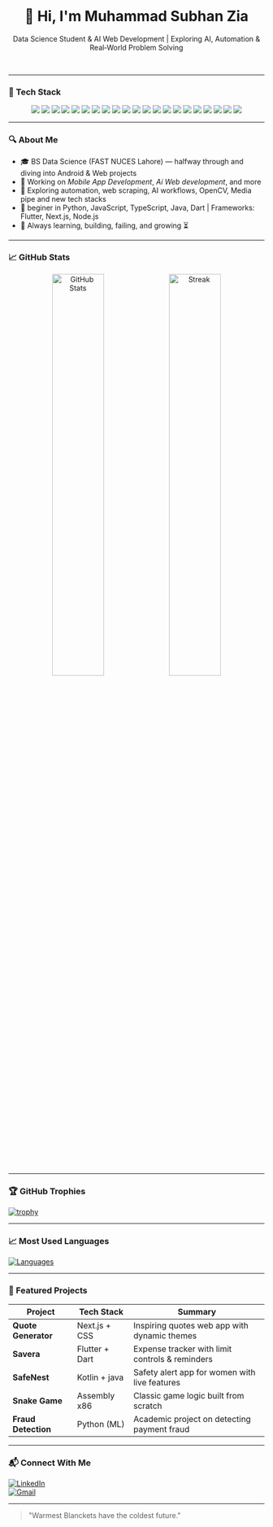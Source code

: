 <!-- Profile README - Visible on your GitHub Profile -->
<br>
<h1 align="center">👋 Hi, I'm Muhammad Subhan Zia</h1>
<p align="center">Data Science Student & AI Web Development | Exploring AI, Automation & Real‑World Problem Solving</p>
<br>

---

### 🧰 Tech Stack
<p align="center">
  <img src="https://img.shields.io/badge/Python-3776AB?style=for-the-badge&logo=python&logoColor=white"/>
  <img src="https://img.shields.io/badge/Dart-0175C2?style=for-the-badge&logo=dart&logoColor=white"/>
  <img src="https://img.shields.io/badge/Java-007396?style=for-the-badge&logo=java&logoColor=white"/>
  <img src="https://img.shields.io/badge/C++-00599C?style=for-the-badge&logo=c%2B%2B&logoColor=white"/>
  <img src="https://img.shields.io/badge/C%23-239120?style=for-the-badge&logo=c-sharp&logoColor=white"/>
  <img src="https://img.shields.io/badge/Kotlin-7F52FF?style=for-the-badge&logo=kotlin&logoColor=white"/>
  <img src="https://img.shields.io/badge/TypeScript-007ACC?style=for-the-badge&logo=typescript&logoColor=white"/>
  <img src="https://img.shields.io/badge/Flutter-02569B?style=for-the-badge&logo=flutter&logoColor=white"/>
  <img src="https://img.shields.io/badge/Next.js-000000?style=for-the-badge&logo=next.js&logoColor=white"/>
  <img src="https://img.shields.io/badge/Node.js-339933?style=for-the-badge&logo=node.js&logoColor=white"/>
  <img src="https://img.shields.io/badge/Firebase-FFCA28?style=for-the-badge&logo=firebase&logoColor=black"/>
  <img src="https://img.shields.io/badge/PostgreSQL-4169E1?style=for-the-badge&logo=postgresql&logoColor=white"/>
  <img src="https://img.shields.io/badge/MongoDB-47A248?style=for-the-badge&logo=mongodb&logoColor=white"/>
  <img src="https://img.shields.io/badge/Git-F05032?style=for-the-badge&logo=git&logoColor=white"/>
  <img src="https://img.shields.io/badge/GitHub-181717?style=for-the-badge&logo=github&logoColor=white"/>
  <img src="https://img.shields.io/badge/VS Code-007ACC?style=for-the-badge&logo=visual-studio-code&logoColor=white"/>
  <img src="https://img.shields.io/badge/Figma-F24E1E?style=for-the-badge&logo=figma&logoColor=white"/>
  <img src="https://img.shields.io/badge/n8n-EF7B37?style=for-the-badge&logo=n8n&logoColor=white"/>
  <img src="https://img.shields.io/badge/Vercel-000000?style=for-the-badge&logo=vercel&logoColor=white"/>
  <img src="https://img.shields.io/badge/CI/CD-292929?style=for-the-badge&logo=github-actions&logoColor=white"/>
  <img src="https://img.shields.io/badge/ShadCN-%236f42c1?style=for-the-badge&logo=tailwind-css&logoColor=white"/>
</p>

---

### 🔍 About Me
- 🎓 BS Data Science (FAST NUCES Lahore) — halfway through and diving into Android & Web projects  
- 📱 Working on *Mobile App Development*, *Ai Web development*, and more    
- 🤖 Exploring automation, web scraping, AI workflows, OpenCV, Media pipe and new tech stacks
- 💬 beginer in Python, JavaScript, TypeScript, Java, Dart | Frameworks: Flutter, Next.js, Node.js  
- 🌱 Always learning, building, failing, and growing ⏳  

---

### 📈 GitHub Stats
<p align="center">
  <img src="https://github-readme-stats.vercel.app/api?username=MuhammadSubhanZia&show_icons=true&theme=tokyonight" width="45%" alt="GitHub Stats"/>
  
  <img src="https://github-readme-streak-stats.herokuapp.com/?user=MuhammadSubhanZia&theme=tokyonight" width="45%" alt="Streak"/>
</p>

---

### 🏆 GitHub Trophies
[![trophy](https://github-profile-trophy.vercel.app/?username=MuhammadSubhanZia&theme=gruvbox)](https://github.com/ryo-ma/github-profile-trophy)

---

### 📈 Most Used Languages
[![Languages](https://github-readme-stats.vercel.app/api/top-langs/?username=MuhammadSubhanZia&layout=compact&theme=radical)](https://github.com/MuhammadSubhanZia)

---

### 💼 Featured Projects
| Project | Tech Stack | Summary |
|--------|------------|---------|
| **Quote Generator** | Next.js + CSS | Inspiring quotes web app with dynamic themes |
| **Savera** | Flutter + Dart | Expense tracker with limit controls & reminders |
| **SafeNest** | Kotlin + java | Safety alert app for women with live features |
| **Snake Game** | Assembly x86 | Classic game logic built from scratch |
| **Fraud Detection** | Python (ML) | Academic project on detecting payment fraud |

---


### 📬 Connect With Me
[![LinkedIn](https://img.shields.io/badge/LinkedIn-Profile-blue?logo=linkedin&style=for-the-badge)](https://www.linkedin.com/in/hafizmuhammadsubhanzia)  
[![Gmail](https://img.shields.io/badge/Gmail-Email-red?logo=gmail&style=for-the-badge)](mailto:subhanzia051@gmail.com)

---

> "Warmest Blanckets have the coldest future."


